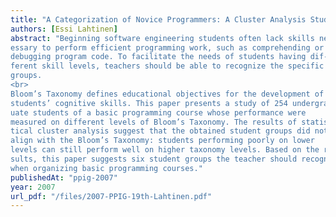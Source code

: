 ```yaml
---
title: "A Categorization of Novice Programmers: A Cluster Analysis Study"
authors: [Essi Lahtinen]
abstract: "Beginning software engineering students often lack skills nec-
essary to perform efficient programming work, such as comprehending or
debugging program code. To facilitate the needs of students having dif-
ferent skill levels, teachers should be able to recognize the specific student
groups.
<br>
Bloom’s Taxonomy defines educational objectives for the development of
students’ cognitive skills. This paper presents a study of 254 undergrad-
uate students of a basic programming course whose performance were
measured on different levels of Bloom’s Taxonomy. The results of statis-
tical cluster analysis suggest that the obtained student groups did not
align with the Bloom’s Taxonomy: students performing poorly on lower
levels can still perform well on higher taxonomy levels. Based on the re-
sults, this paper suggests six student groups the teacher should recognize
when organizing basic programming courses."
publishedAt: "ppig-2007"
year: 2007
url_pdf: "/files/2007-PPIG-19th-Lahtinen.pdf"
---
```

